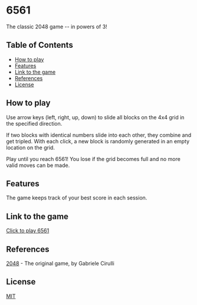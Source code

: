 # 6561

The classic 2048 game -- in powers of 3!

## Table of Contents

- [How to play](#how-to-play)
- [Features](#features)
- [Link to the game](#link-to-the-game)
- [References](#references)
- [License](#license)

## How to play

Use arrow keys (left, right, up, down) to slide all blocks on the 4x4 grid in the specified direction. 

If two blocks with identical numbers slide into each other, they combine and get tripled. With each click, a new block is randomly generated in an empty location on the grid. 

Play until you reach 6561! You lose if the grid becomes full and no more valid moves can be made. 

## Features

The game keeps track of your best score in each session. 

## Link to the game

[Click to play 6561](https://iydia.github.io/6561/)

## References

[2048](https://play2048.co/) - The original game, by Gabriele Cirulli

## License

[MIT](https://github.com/iydia/6561/blob/main/LICENSE)